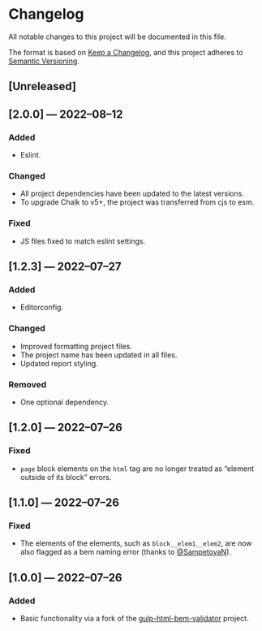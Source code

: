 # Changelog

All notable changes to this project will be documented in this file.

The format is based on [Keep a Changelog](https://keepachangelog.com/en/1.0.0/), and this project adheres to [Semantic Versioning](https://semver.org/spec/v2.0.0.html).

## [Unreleased]
  
## [2.0.0] — 2022–08–12

### Added

- Eslint.

### Changed

- All project dependencies have been updated to the latest versions.
- To upgrade Chalk to v5+, the project was transferred from cjs to esm.

### Fixed

- JS files fixed to match eslint settings.
  
## [1.2.3] — 2022–07–27

### Added

- Editorconfig.

### Changed

- Improved formatting project files.
- The project name has been updated in all files.
- Updated report styling.

### Removed

- One optional dependency.

## [1.2.0] — 2022–07–26

### Fixed

- `page` block elements on the `html` tag are no longer treated as “element outside of its block” errors.

## [1.1.0] — 2022–07–26

### Fixed

- The elements of the elements, such as `block__elem1__elem2`, are now also flagged as a bem naming error (thanks to [@SampetovaN](https://github.com/SampetovaN)).

## [1.0.0] — 2022–07–26

### Added

- Basic functionality via a fork of the [gulp-html-bem-validator](https://github.com/dDenysS/gulp-html-bem-validator/) project.
